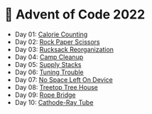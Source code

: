 # 🎄 Advent of Code 2022

- Day 01: [Calorie Counting](./src/main/kotlin/fr/davidpelissier/adventofcode2022/days/Day01.kt)
- Day 02: [Rock Paper Scissors](./src/main/kotlin/fr/davidpelissier/adventofcode2022/days/Day02.kt)
- Day 03: [Rucksack Reorganization](./src/main/kotlin/fr/davidpelissier/adventofcode2022/days/Day03.kt)
- Day 04: [Camp Cleanup](./src/main/kotlin/fr/davidpelissier/adventofcode2022/days/Day04.kt)
- Day 05: [Supply Stacks](./src/main/kotlin/fr/davidpelissier/adventofcode2022/days/Day05.kt)
- Day 06: [Tuning Trouble](./src/main/kotlin/fr/davidpelissier/adventofcode2022/days/Day06.kt)
- Day 07: [No Space Left On Device](./src/main/kotlin/fr/davidpelissier/adventofcode2022/days/Day07.kt)
- Day 08: [Treetop Tree House](./src/main/kotlin/fr/davidpelissier/adventofcode2022/days/Day08.kt)
- Day 09: [Rope Bridge](./src/main/kotlin/fr/davidpelissier/adventofcode2022/days/Day09.kt)
- Day 10: [Cathode-Ray Tube](./src/main/kotlin/fr/davidpelissier/adventofcode2022/days/Day10.kt)


